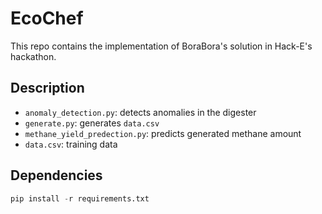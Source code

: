 # EcoChef

This repo contains the implementation of BoraBora's solution in Hack-E's hackathon.

## Description

- ```anomaly_detection.py```: detects anomalies in the digester
- ```generate.py```: generates ```data.csv```
- ```methane_yield_predection.py```: predicts generated methane amount
- ```data.csv```: training data
## Dependencies
```python
pip install -r requirements.txt
```
